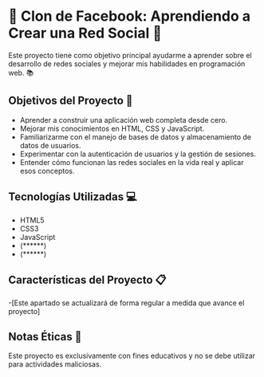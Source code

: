 # 🚀 Clon de Facebook: Aprendiendo a Crear una Red Social 📱

Este proyecto tiene como objetivo principal ayudarme a aprender sobre el desarrollo de redes sociales y mejorar mis habilidades en programación web. 📚

## Objetivos del Proyecto 🎯

- Aprender a construir una aplicación web completa desde cero.
- Mejorar mis conocimientos en HTML, CSS y JavaScript.
- Familiarizarme con el manejo de bases de datos y almacenamiento de datos de usuarios.
- Experimentar con la autenticación de usuarios y la gestión de sesiones.
- Entender cómo funcionan las redes sociales en la vida real y aplicar esos conceptos.

## Tecnologías Utilizadas 💻

- HTML5
- CSS3
- JavaScript
- (******)
- (******)

## Características del Proyecto 📋

-[Este apartado se actualizará de forma regular a medida que avance el proyecto]

## Notas Éticas 🤔

Este proyecto es exclusivamente con fines educativos y no se debe utilizar para actividades maliciosas.
